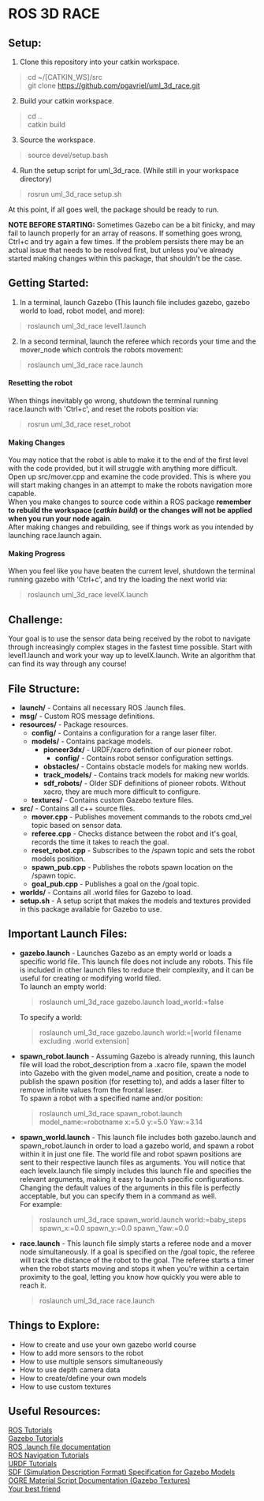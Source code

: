 # ROS 3D RACE  

## Setup:
1. Clone this repository into your catkin workspace.
  > cd ~/[CATKIN_WS]/src   
  > git clone https://github.com/pgavriel/uml_3d_race.git    
2. Build your catkin workspace.   
  > cd ..  
  > catkin build   
3. Source the workspace.  
  > source devel/setup.bash   
4. Run the setup script for uml_3d_race. (While still in your workspace directory)
  > rosrun uml_3d_race setup.sh  

At this point, if all goes well, the package should be ready to run.  

**NOTE BEFORE STARTING:** Sometimes Gazebo can be a bit finicky, and may fail to launch properly for an array of reasons. If something goes wrong, Ctrl+c and try again a few times. If the problem persists there may be an actual issue that needs to be resolved first, but unless you've already started making changes within this package, that shouldn't be the case.  

## Getting Started:   
1. In a terminal, launch Gazebo (This launch file includes gazebo, gazebo world to load, robot model, and more):  
  > roslaunch uml_3d_race level1.launch  
2. In a second terminal, launch the referee which records your time and the mover_node which controls the robots movement:  
  > roslaunch uml_3d_race race.launch  

#### Resetting the robot   
When things inevitably go wrong, shutdown the terminal running race.launch with 'Ctrl+c', and reset the robots position via:  
  > rosrun uml_3d_race reset_robot  

#### Making Changes  
You may notice that the robot is able to make it to the end of the first level with the code provided, but it will struggle with anything more difficult.  
Open up src/mover.cpp and examine the code provided. This is where you will start making changes in an attempt to make the robots navigation more capable.  
When you make changes to source code within a ROS package **remember to rebuild the workspace (*catkin build*) or the changes will not be applied when you run your node again**.  
After making changes and rebuilding, see if things work as you intended by launching race.launch again.  

#### Making Progress  
When you feel like you have beaten the current level, shutdown the terminal running gazebo with 'Ctrl+c', and try the loading the next world via:  
  >roslaunch uml_3d_race levelX.launch  

## Challenge:  
Your goal is to use the sensor data being received by the robot to navigate through increasingly complex stages in the fastest time possible.
Start with level1.launch and work your way up to levelX.launch. Write an algorithm that can find its way through any course!  

## File Structure:  
* **launch/** - Contains all necessary ROS .launch files.  
* **msg/** - Custom ROS message definitions.  
* **resources/** - Package resources.  
  * **config/** - Contains a configuration for a range laser filter.  
  * **models/** - Contains package models.  
    * **pioneer3dx/** - URDF/xacro definition of our pioneer robot.  
      * **config/** - Contains robot sensor configuration settings.  
    * **obstacles/** - Contains obstacle models for making new worlds.   
    * **track_models/** - Contains track models for making new worlds.  
    * **sdf_robots/** - Older SDF definitions of pioneer robots. Without xacro, they are much more difficult to configure.  
  * **textures/** - Contains custom Gazebo texture files.  
* **src/** - Contains all c++ source files.  
  * **mover.cpp** - Publishes movement commands to the robots cmd_vel topic based on sensor data.  
  * **referee.cpp** - Checks distance between the robot and it's goal, records the time it takes to reach the goal.  
  * **reset_robot.cpp** - Subscribes to the /spawn topic and sets the robot models position.  
  * **spawn_pub.cpp** - Publishes the robots spawn location on the /spawn topic.   
  * **goal_pub.cpp** - Publishes a goal on the /goal topic.  
* **worlds/** - Contains all .world files for Gazebo to load.  
* **setup.sh** - A setup script that makes the models and textures provided in this package available for Gazebo to use.  

## Important Launch Files:    
* **gazebo.launch** - Launches Gazebo as an empty world or loads a specific world file. This launch file does not include any robots. This file is included in other launch files to reduce their complexity, and it can be useful for creating or modifying world filed.  
To launch an empty world:  
  > roslaunch uml_3d_race gazebo.launch load_world:=false  

  To specify a world:  
    > roslaunch uml_3d_race gazebo.launch world:=[world filename excluding .world extension]  

* **spawn_robot.launch** - Assuming Gazebo is already running, this launch file will load the robot_description from a .xacro file, spawn the model into Gazebo with the given model_name and position, create a node to publish the spawn position (for resetting to), and adds a laser filter to remove infinite values from the frontal laser.  
To spawn a robot with a specified name and/or position:  
  > roslaunch uml_3d_race spawn_robot.launch model_name:=robotname x:=5.0 y:=5.0 Yaw:=3.14  

* **spawn_world.launch** - This launch file includes both gazebo.launch and spawn_robot.launch in order to load a gazebo world, and spawn a robot within it in just one file. The world file and robot spawn positions are sent to their respective launch files as arguments. You will notice that each levelx.launch file simply includes this launch file and specifies the relevant arguments, making it easy to launch specific configurations. Changing the default values of the arguments in this file is perfectly acceptable, but you can specify them in a command as well.  
For example:  
  > roslaunch uml_3d_race spawn_world.launch world:=baby_steps spawn_x:=0.0 spawn_y:=0.0 spawn_Yaw:=0.0  

* **race.launch** - This launch file simply starts a referee node and a mover node simultaneously. If a goal is specified on the /goal topic, the referee will track the distance of the robot to the goal. The referee starts a timer when the robot starts moving and stops it when you're within a certain proximity to the goal, letting you know how quickly you were able to reach it.  
  > roslaunch uml_3d_race race.launch  

## Things to Explore:  
- How to create and use your own gazebo world course  
- How to add more sensors to the robot
- How to use multiple sensors simultaneously
- How to use depth camera data  
- How to create/define your own models   
- How to use custom textures  

## Useful Resources:  
[ROS Tutorials](http://wiki.ros.org/ROS/Tutorials)  
[Gazebo Tutorials](http://gazebosim.org/tutorials)  
[ROS .launch file documentation](http://wiki.ros.org/roslaunch/XML)  
[ROS Navigation Tutorials](http://wiki.ros.org/navigation/Tutorials)  
[URDF Tutorials](http://wiki.ros.org/urdf/Tutorials)   
[SDF (Simulation Description Format) Specification for Gazebo Models](http://sdformat.org/spec)  
[OGRE Material Script Documentation (Gazebo Textures)](https://ogrecave.github.io/ogre/api/1.12/_material-_scripts.html)  
[Your best friend](http://google.com)  

